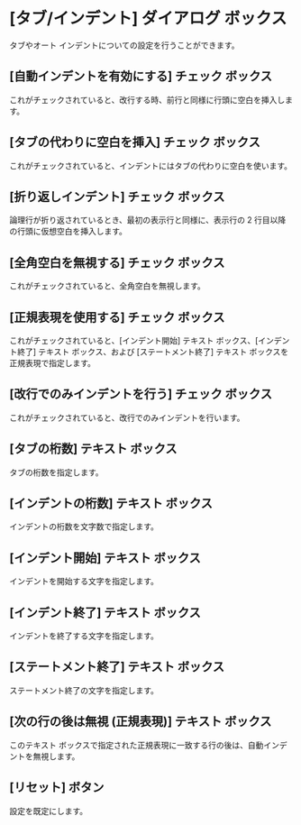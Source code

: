 # \[タブ/インデント\] ダイアログ ボックス

タブやオート インデントについての設定を行うことができます。

## \[自動インデントを有効にする\] チェック ボックス

これがチェックされていると、改行する時、前行と同様に行頭に空白を挿入します。

## \[タブの代わりに空白を挿入\] チェック ボックス

これがチェックされていると、インデントにはタブの代わりに空白を使います。

## \[折り返しインデント\] チェック ボックス

論理行が折り返されているとき、最初の表示行と同様に、表示行の 2 行目以降の行頭に仮想空白を挿入します。

## \[全角空白を無視する\] チェック ボックス

これがチェックされていると、全角空白を無視します。

## \[正規表現を使用する\] チェック ボックス

これがチェックされていると、\[インデント開始\] テキスト ボックス、\[インデント終了\] テキスト ボックス、および
\[ステートメント終了\] テキスト ボックスを正規表現で指定します。

## \[改行でのみインデントを行う\] チェック ボックス

これがチェックされていると、改行でのみインデントを行います。

## \[タブの桁数\] テキスト ボックス

タブの桁数を指定します。

## \[インデントの桁数\] テキスト ボックス

インデントの桁数を文字数で指定します。

## \[インデント開始\] テキスト ボックス

インデントを開始する文字を指定します。

## \[インデント終了\] テキスト ボックス

インデントを終了する文字を指定します。

## \[ステートメント終了\] テキスト ボックス

ステートメント終了の文字を指定します。

## \[次の行の後は無視 (正規表現)\] テキスト ボックス

このテキスト ボックスで指定された正規表現に一致する行の後は、自動インデントを無視します。

## \[リセット\] ボタン

設定を既定にします。

